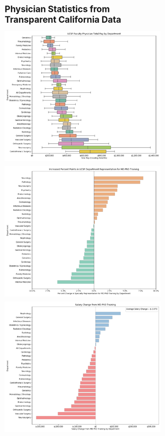 # Physician Statistics from Transparent California Data


![GitHub Logo](/plots/ucsf_department_salaries.png)

![GitHub Logo](/plots/ucsf_md_phd_training_representation_differences.png
)

![GitHub Logo](/plots/ucsf_md_phd_training_salary_differences.png)